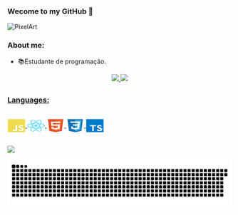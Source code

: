 ### Wecome to my GitHub 👋

![PixelArt](https://user-images.githubusercontent.com/61357219/205320775-0123ac67-50b9-4b7f-9980-495cba7cf2a1.gif)


### About me:


  - 📚Estudante de programação.

  




<div align= "center">
 <a href="https://github.com/FabioPassos10">
 <img  height="160em" src="https://github-readme-stats.vercel.app/api?username=FabioPassos10&show_icons=true&theme=tokyonight&include_all_commits=true&count_private=true"/>
 <img  height="160em" src="https://github-readme-stats.vercel.app/api/top-langs/?username=FabioPassos10&layout=compact&langs_count=7&theme=tokyonight"/>
 
</div> 
  
##
 ### Languages:

<div style="display: inline_block "><br>
  <img align="center" alt="Js" height="30" width="40" src="https://raw.githubusercontent.com/devicons/devicon/master/icons/javascript/javascript-plain.svg">
  <img align="center" alt="React" height="30" width="40" src="https://raw.githubusercontent.com/devicons/devicon/master/icons/react/react-original.svg">
  <img align="center" alt="HTML" height="30" width="40" src="https://raw.githubusercontent.com/devicons/devicon/master/icons/html5/html5-original.svg">
  <img align="center" alt="CSS" height="30" width="40" src="https://raw.githubusercontent.com/devicons/devicon/master/icons/css3/css3-original.svg">
  <img align="center" alt="Ts" height="30" width="40" src="https://raw.githubusercontent.com/devicons/devicon/master/icons/typescript/typescript-plain.svg">
 
##
  
  <a href = "mailto:fabioeloypassos2019@gmail.com"><img src="https://img.shields.io/badge/-Gmail-%23333?style=for-the-badge&logo=gmail&logoColor=white" target="_blank"></a>
  
  
  
![Snake animation](https://github.com/FabioPassos10/FabioPassos10/blob/output/github-contribution-grid-snake.svg) 
</div>
 
 
 
 
 
 

